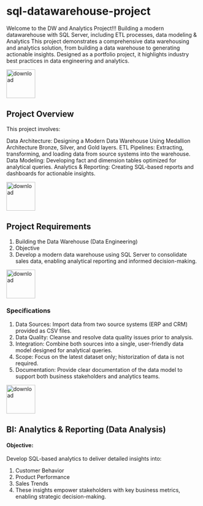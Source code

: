 # sql-datawarehouse-project
Welcome to the DW and Analytics Project!!!
Building a modern datawarehouse with SQL Server, including ETL processes, data modeling &amp; Analytics
This project demonstrates a comprehensive data warehousing and analytics solution, from building a data warehouse to generating actionable insights. Designed as a portfolio project, it highlights industry best practices in data engineering and analytics.

<img width="75" height="75" alt="download" src="https://github.com/user-attachments/assets/87ee0aef-e856-43ab-a157-b9c1cb6842c5" />

## Project Overview
This project involves:

Data Architecture: Designing a Modern Data Warehouse Using Medallion Architecture Bronze, Silver, and Gold layers.
ETL Pipelines: Extracting, transforming, and loading data from source systems into the warehouse.
Data Modeling: Developing fact and dimension tables optimized for analytical queries.
Analytics & Reporting: Creating SQL-based reports and dashboards for actionable insights.

<img width="75" height="75" alt="download" src="https://github.com/user-attachments/assets/9f9946ed-d23c-4a9b-a2a1-c508b0567b26" />

## Project Requirements
1. Building the Data Warehouse (Data Engineering)
2. Objective
3. Develop a modern data warehouse using SQL Server to consolidate sales data, enabling analytical reporting and informed decision-making.

<img width="75" height="75" alt="download" src="https://github.com/user-attachments/assets/760ce1d8-cdfc-4733-b117-538cc918e670" />

### Specifications
1. Data Sources: Import data from two source systems (ERP and CRM) provided as CSV files.
2. Data Quality: Cleanse and resolve data quality issues prior to analysis.
3. Integration: Combine both sources into a single, user-friendly data model designed for analytical queries.
4. Scope: Focus on the latest dataset only; historization of data is not required.
5. Documentation: Provide clear documentation of the data model to support both business stakeholders and analytics teams.

<img width="75" height="75" alt="download" src="https://github.com/user-attachments/assets/2e449ef9-aa4a-4763-9907-ad2bf9266eb7" />

## BI: Analytics & Reporting (Data Analysis)
#### Objective:
Develop SQL-based analytics to deliver detailed insights into:
1. Customer Behavior
2. Product Performance
3. Sales Trends
4. These insights empower stakeholders with key business metrics, enabling strategic decision-making.
